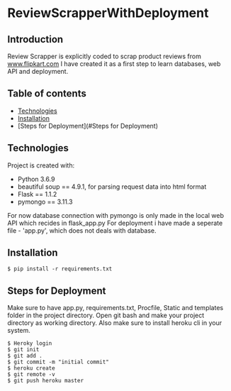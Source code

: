 # ReviewScrapperWithDeployment

## Introduction

Review Scrapper is explicitly coded to scrap product reviews from www.flipkart.com
I have created it as a first step to learn databases, web API and deployment.

## Table of contents
* [Technologies](#technologies)
* [Installation](#Installation)
* [Steps for Deployment](#Steps for Deployment)

## Technologies
Project is created with:
* Python 3.6.9
* beautiful soup == 4.9.1, for parsing request data into html format
* Flask == 1.1.2
* pymongo == 3.11.3

For now database connection with pymongo is only made in the local web API which recides in flask_app.py
For deployment i have made a seperate file - 'app.py', which does not deals with database.

## Installation
```
$ pip install -r requirements.txt
```
## Steps for Deployment

Make sure to have app.py, requirements.txt, Procfile, Static and templates folder in the project directory. Open git bash and make your project directory as working directory. Also make sure to install heroku cli in your system.

```
$ Heroky login
$ git init
$ git add .
$ git commit -m "initial commit"
$ heroku create
$ git remote -v
$ git push heroku master
```

